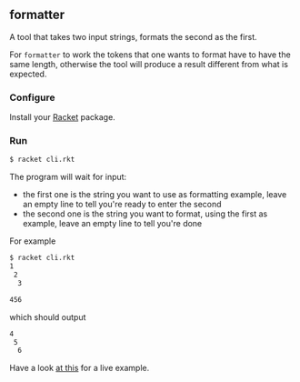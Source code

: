 ## formatter

A tool that takes two input strings, formats the second as the first.

For `formatter` to work the tokens that one wants to format have to have
the same length, otherwise the tool will produce a result different from
what is expected.

### Configure

Install your [Racket](https://download.racket-lang.org/) package.

### Run

```bash
$ racket cli.rkt
```

The program will wait for input:

 * the first one is the string you want to use as formatting example, leave
 an empty line to tell you're ready to enter the second
 * the second one is the string you want to format, using the first as example,
 leave an empty line to tell you're done

For example

```bash
$ racket cli.rkt
1
 2
  3

456
```

which should output

```bash
4
 5
  6
```

Have a look [at this](https://asciinema.org/a/KgSo5Bh8De67Xg0qVoNTFS0XT) for a live example.
